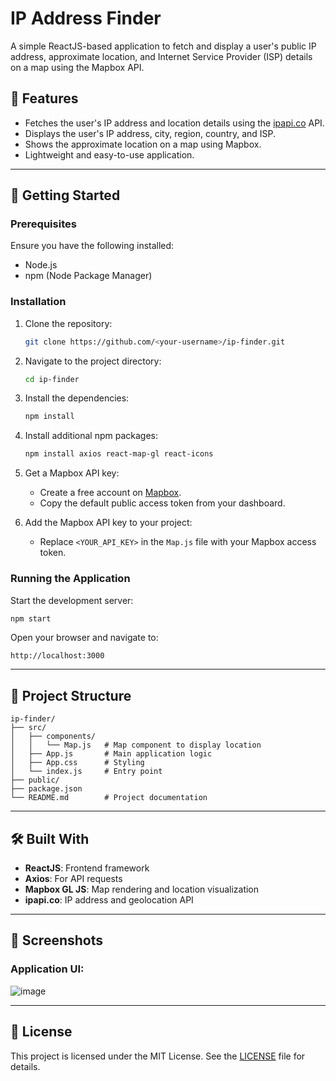 # IP Address Finder

A simple ReactJS-based application to fetch and display a user's public IP address, approximate location, and Internet Service Provider (ISP) details on a map using the Mapbox API.

## 📝 Features

- Fetches the user's IP address and location details using the [ipapi.co](https://ipapi.co) API.
- Displays the user's IP address, city, region, country, and ISP.
- Shows the approximate location on a map using Mapbox.
- Lightweight and easy-to-use application.

---

## 🚀 Getting Started

### Prerequisites

Ensure you have the following installed:

- Node.js
- npm (Node Package Manager)

### Installation

1. Clone the repository:
   ```bash
   git clone https://github.com/<your-username>/ip-finder.git
   ```

2. Navigate to the project directory:
   ```bash
   cd ip-finder
   ```

3. Install the dependencies:
   ```bash
   npm install
   ```

4. Install additional npm packages:
   ```bash
   npm install axios react-map-gl react-icons
   ```

5. Get a Mapbox API key:
   - Create a free account on [Mapbox](https://www.mapbox.com/).
   - Copy the default public access token from your dashboard.

6. Add the Mapbox API key to your project:
   - Replace `<YOUR_API_KEY>` in the `Map.js` file with your Mapbox access token.

### Running the Application

Start the development server:
```bash
npm start
```

Open your browser and navigate to:
```
http://localhost:3000
```

---

## 📂 Project Structure

```
ip-finder/
├── src/
│   ├── components/
│   │   └── Map.js   # Map component to display location
│   ├── App.js       # Main application logic
│   ├── App.css      # Styling
│   └── index.js     # Entry point
├── public/
├── package.json
└── README.md        # Project documentation
```

---

## 🛠️ Built With

- **ReactJS**: Frontend framework
- **Axios**: For API requests
- **Mapbox GL JS**: Map rendering and location visualization
- **ipapi.co**: IP address and geolocation API

---

## 🎨 Screenshots

### Application UI:
![image](https://github.com/user-attachments/assets/fc97ab4c-cabf-4fe1-9c32-734f8bcb030a)

---


## 📝 License

This project is licensed under the MIT License. See the [LICENSE](LICENSE) file for details.
